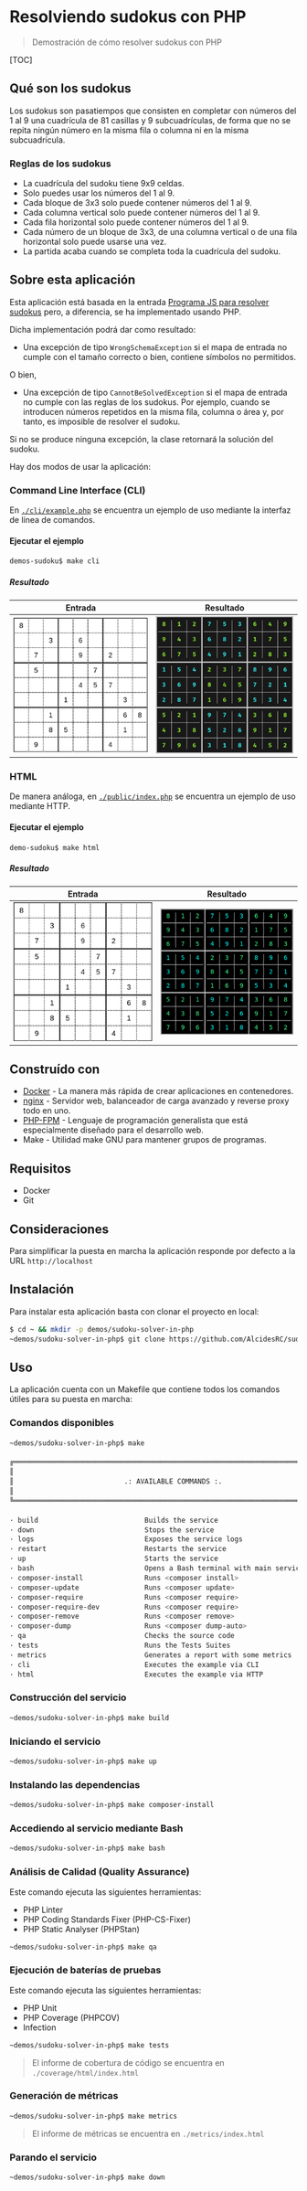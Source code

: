 # Resolviendo sudokus con PHP

> Demostración de cómo resolver sudokus con PHP

[TOC]

## Qué son los sudokus

Los sudokus son pasatiempos que consisten en completar con números del 1 al 9 una cuadrícula de 81 casillas y 9 subcuadrículas, de forma que no se repita ningún número en la misma fila o columna ni en la misma subcuadrícula.

### Reglas de los sudokus

- La cuadrícula del sudoku tiene 9x9 celdas.
- Solo puedes usar los números del 1 al 9.
- Cada bloque de 3x3 solo puede contener números del 1 al 9.
- Cada columna vertical solo puede contener números del 1 al 9.
- Cada fila horizontal solo puede contener números del 1 al 9.
- Cada número de un bloque de 3x3, de una columna vertical o de una fila horizontal solo puede usarse una vez.
- La partida acaba cuando se completa toda la cuadrícula del sudoku.

## Sobre esta aplicación

Esta aplicación está basada en la entrada [Programa JS para resolver sudokus](https://www.microsiervos.com/archivo/ordenadores/programa-javascript-resolver-sudokus.html) pero, a diferencia, se ha implementado usando PHP.

Dicha implementación podrá dar como resultado:

- Una excepción de tipo `WrongSchemaException` si el mapa de entrada no cumple con el tamaño correcto o bien, contiene símbolos no permitidos.

O bien,

- Una excepción de tipo `CannotBeSolvedException` si el mapa de entrada no cumple con las reglas de los sudokus. Por ejemplo, cuando se introducen números repetidos en la misma fila, columna o área y, por tanto, es imposible de resolver el sudoku.

Si no se produce ninguna excepción, la clase retornará la solución del sudoku.

Hay dos modos de usar la aplicación:

### Command Line Interface (CLI)

En [`./cli/example.php`](https://github.com/AlcidesRC/sudoku-solver-in-php/blob/main/src/cli/example.php) se encuentra un ejemplo de uso mediante la interfaz de línea de comandos.

#### Ejecutar el ejemplo

```bash
demos-sudoku$ make cli
```

##### Resultado

|  Entrada                         | Resultado                      |
|:--------------------------------:|:------------------------------:|
| ![thumb](./screenshot-input.png) | ![thumb](./screenshot-cli.png) |

### HTML

De manera análoga, en [`./public/index.php`](https://github.com/AlcidesRC/sudoku-solver-in-php/blob/main/src/public/index.php) se encuentra un ejemplo de uso mediante HTTP.

#### Ejecutar el ejemplo

```bash
demo-sudoku$ make html
```

##### Resultado

|  Entrada                         | Resultado                       |
|:--------------------------------:|:-------------------------------:|
| ![thumb](./screenshot-input.png) | ![thumb](./screenshot-html.png) |

## Construído con

* [Docker](https://www.docker.com/) - La manera más rápida de crear aplicaciones en contenedores.
* [nginx](https://www.nginx.com/) - Servidor web, balanceador de carga avanzado y reverse proxy todo en uno.
* [PHP-FPM](https://www.php.net/) - Lenguaje de programación generalista que está especialmente diseñado para el desarrollo web.
* Make - Utilidad make GNU para mantener grupos de programas.

## Requisitos

- Docker
- Git

## Consideraciones

Para simplificar la puesta en marcha la aplicación responde por defecto a la URL `http://localhost`

## Instalación

Para instalar esta aplicación basta con clonar el proyecto en local:

```bash
$ cd ~ && mkdir -p demos/sudoku-solver-in-php
~demos/sudoku-solver-in-php$ git clone https://github.com/AlcidesRC/sudoku-solver-in-php
```

## Uso

La aplicación cuenta con un Makefile que contiene todos los comandos útiles para su puesta en marcha:

### Comandos disponibles

```bash
~demos/sudoku-solver-in-php$ make

╔══════════════════════════════════════════════════════════════════════════════╗
║                                                                              ║
║                           .: AVAILABLE COMMANDS :.                           ║
║                                                                              ║
╚══════════════════════════════════════════════════════════════════════════════╝

· build                          Builds the service
· down                           Stops the service
· logs                           Exposes the service logs
· restart                        Restarts the service
· up                             Starts the service
· bash                           Opens a Bash terminal with main service
· composer-install               Runs <composer install>
· composer-update                Runs <composer update>
· composer-require               Runs <composer require>
· composer-require-dev           Runs <composer require>
· composer-remove                Runs <composer remove>
· composer-dump                  Runs <composer dump-auto>
· qa                             Checks the source code
· tests                          Runs the Tests Suites
· metrics                        Generates a report with some metrics
· cli                            Executes the example via CLI
· html                           Executes the example via HTTP
```

### Construcción del servicio

```bash
~demos/sudoku-solver-in-php$ make build
```

### Iniciando el servicio

```bash
~demos/sudoku-solver-in-php$ make up
```

### Instalando las dependencias

```bash
~demos/sudoku-solver-in-php$ make composer-install
```

### Accediendo al servicio mediante Bash

```bash
~demos/sudoku-solver-in-php$ make bash
```

### Análisis de Calidad (Quality Assurance)

Este comando ejecuta las siguientes herramientas:

- PHP Linter
- PHP Coding Standards Fixer (PHP-CS-Fixer)
- PHP Static Analyser (PHPStan)

```bash
~demos/sudoku-solver-in-php$ make qa
```

### Ejecución de baterías de pruebas

Este comando ejecuta las siguientes herramientas:

- PHP Unit
- PHP Coverage (PHPCOV)
- Infection

```bash
~demos/sudoku-solver-in-php$ make tests
```

> El informe de cobertura de código se encuentra en `./coverage/html/index.html`

### Generación de métricas

```bash
~demos/sudoku-solver-in-php$ make metrics
```

> El informe de métricas se encuentra en `./metrics/index.html`

### Parando el servicio

```bash
~demos/sudoku-solver-in-php$ make down
```
